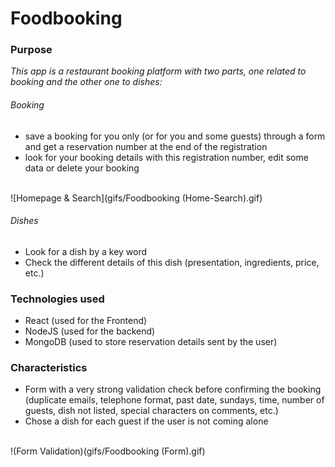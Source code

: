 
# Foodbooking #

### Purpose ###

_This app is a restaurant booking platform with two parts, one related to booking and the other one to dishes:_

###### Booking ######

- save a booking for you only (or for you and some guests) through a form and get a reservation number at the end of the registration
- look for your booking details with this registration number, edit some data or delete your booking
<br/>
![Homepage & Search](gifs/Foodbooking (Home-Search).gif)

###### Dishes ######

- Look for a dish by a key word
- Check the different details of this dish (presentation, ingredients, price, etc.)

### Technologies used ###

- React (used for the Frontend)
- NodeJS (used for the backend)
- MongoDB (used to store reservation details sent by the user)

### Characteristics ###

- Form with a very strong validation check before confirming the booking (duplicate emails, telephone format, past date, sundays, time, number of guests, dish not listed, special characters on comments, etc.)
- Chose a dish for each guest if the user is not coming alone
<br />
!(Form Validation)(gifs/Foodbooking (Form).gif)

